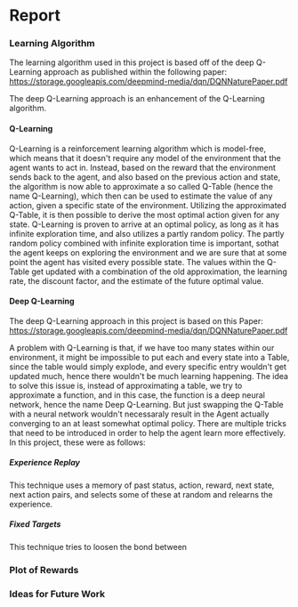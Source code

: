 # Report



### Learning Algorithm
The learning algorithm used in this project is based off of the deep Q-Learning approach as published within the following paper: https://storage.googleapis.com/deepmind-media/dqn/DQNNaturePaper.pdf

The deep Q-Learning approach is an enhancement of the Q-Learning algorithm. 

#### Q-Learning
Q-Learning is a reinforcement learning algorithm which is model-free, which means that it doesn't require any model of the environment that the agent wants to act in. Instead, based on the reward that the environment sends back to the agent, and also based on the previous action and state, the algorithm is now able to approximate a so called Q-Table (hence the name Q-Learning), which then can be used to estimate the value of any action, given a specific state of the environment. Utilizing the approximated Q-Table, it is then possible to derive the most optimal action given for any state. 
Q-Learning is proven to arrive at an optimal policy, as long as it has infinite exploration time, and also utilizes a partly random policy. The partly random policy combined with infinite exploration time is important, sothat the agent keeps on exploring the environment and we are sure that at some point the agent has visited every possible state.
The values within the Q-Table get updated with a combination of the old approximation, the learning rate, the discount factor, and the estimate of the future optimal value.

#### Deep Q-Learning
The deep Q-Learning approach in this project is based on this Paper:
https://storage.googleapis.com/deepmind-media/dqn/DQNNaturePaper.pdf

A problem with Q-Learning is that, if we have too many states within our environment, it might be impossible to put each and every state into a Table, since the table would simply explode, and every specific entry wouldn't get updated much, hence there wouldn't be much learning happening.
The idea to solve this issue is, instead of approximating a table, we try to approximate a function, and in this case, the function is a deep neural network, hence the name Deep Q-Learning.
But just swapping the Q-Table with a neural network wouldn't necessaraly result in the Agent actually converging to an at least somewhat optimal policy. There are multiple tricks that need to be introduced in order to help the agent learn more effectively. In this project, these were as follows:

##### Experience Replay
This technique uses a memory of past status, action, reward, next state, next action pairs, and selects some of these at random and relearns the experience. 

##### Fixed Targets
This technique tries to loosen the bond between 

### Plot of Rewards


### Ideas for Future Work
